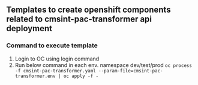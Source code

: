 ## Templates to create openshift components related to cmsint-pac-transformer api deployment

### Command to execute template
1) Login to OC using login command
2) Run below command in each env. namespace dev/test/prod
   ``oc process -f cmsint-pac-transformer.yaml --param-file=cmsint-pac-transformer.env | oc apply -f -``
